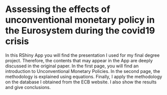 # Assessing the effects of unconventional monetary policy in the Eurosystem during the covid19 crisis
In this RShiny App you will find the presentation I used for my final degree project. Therefore, the contents that may appear in the App are deeply 
discussed in the original paper. In the first page, you will find an introduction to Unconventional Monetary Policies. In the second page, the methodology
is explained using equations. Finally, I apply the methodology on the database I obtained from the ECB website. I also show the results and give conclusions.
